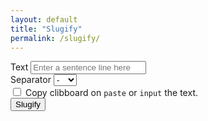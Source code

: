 ```yaml
---
layout: default
title: "Slugify"
permalink: /slugify/
---
```


<div class="mt-3">
	<div class="row justify-content-center">
		<div class="col-md-6">
			<div class="mb-3">
				<label class="form-label" for="text">Text</label>
				<input id="text" type="text" class="form-control input-text" placeholder="Enter a sentence line here">
			</div>
		</div>
		<div class="col-md-2">
			<div class="mb-3">
				<label class="form-label" for="separator">Separator</label>
				<select id="separator" class="form-select input-split">
					<option value="-">-</option>
					<option value="--">--</option>
					<option value="_">_</option>
					<option value="__">__</option>
				</select>
			</div>
		</div>
	</div>
	<div class="row justify-content-center mb-3">
		<div class="col-md-3">
			<div class="form-check form-switch">
				<input class="form-check-input" type="checkbox" id="onPasteCopy" name="onPasteCopy">
				<label class="form-check-label mt-1" for="onPasteCopy">Copy clibboard on <code>paste</code> or <code>input</code> the text.</label>
			</div>
		</div>
	</div>
	<div class="row justify-content-center">
		<div class="col-md-3">
			<button class="btn w-100 btn-primary" type="button" data-action="slugify">Slugify</button>
		</div>
	</div>
	<div class="text-center">
		<div class="mt-4 alert alert-slug d-inline-block bg-white d-none"><code class="slug-text font-monospace"></code><span class="char-count text-white" title="Slug length"></span></div>
	</div>
</div>
<script>
function strToSlug(str = '', sep = '') {
	if (str) {
		sep = sep ? sep : '-';
		str = str.trim();
		str = str.toLowerCase();

		const from = "åàáãäâèéëêìíïîòóöôùúüûñç·/_,:;";
		const to = "aaaaaaeeeeiiiioooouuuunc------";

		for (let i = 0, l = from.length; i < l; i++) {
			str = str.replace(new RegExp(from.charAt(i), "g"), to.charAt(i));
		}

		return str
			.replace(/[^a-z0-9 -]/g, "")
			.replace(/\s+/g, "-")
			.replace(/-+/g, "-")
			.replace(/^-+/, "")
			.replace(/-+$/, "")
			.replace(/-/g, sep);
	}
}
document.addEventListener('DOMContentLoaded', function () {
	var inputText = document.querySelector('.input-text');
	var inputSplit = document.querySelector('.input-split');
	var slugifyButton = document.querySelector('[data-action="slugify"]');
	var input = document.querySelector('.input');

	inputText.addEventListener('focus', function () {
		inputText.select();
	});

	slugifyButton.addEventListener('click', function () {
		var val = inputText.value;
		var split = inputSplit.value;
		var slug = strToSlug(val, split);

		if (val) {
			mk.copyToClipboard(slug,function(success) {
				if(success) {
					let slugText = document.querySelector('.slug-text'), slugCount = document.querySelector('.char-count');
					slugText.closest('.alert').classList.remove('d-none');
					slugText.textContent = slug;
					slugCount.classList.remove('bg-warning','bg-success','bg-danger');
					let bgClass = 'bg-success';
					if(slug.length <= 5) {
						bgClass = 'bg-warning';
					}else if(slug.length > 20) {
						bgClass = 'bg-danger';
					}
					slugCount.textContent = slug.length;
					slugCount.classList.add(bgClass);
				}
			},function(error){
				if(error) {
					mk.toastr({head:{text:'Error'},body:'Unable to copy text to clipboard!'},'danger');
				}
			});
		} else {
			mk.toastr({head:{text:'Error'},body:'Enter a text that you want to make a slug!'},'danger');
		}
	});

	var onPasteCopy = document.querySelector('[name="onPasteCopy"]');
	window.onload = function() {
		var isOnPasteCopy = mk.store.get('on_paste_copy');
		onPasteCopy.checked = isOnPasteCopy=='yes'?true:false;
	}
	onPasteCopy.addEventListener('change', function () {
		mk.store.set('on_paste_copy',this.checked?'yes':'no');
	});
	inputText.addEventListener('input', function () {
		if(onPasteCopy.checked) {
			slugifyButton.click();
		}
	});
});
</script>